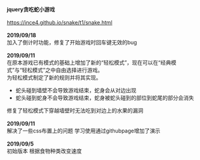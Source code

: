 <strong>jquery贪吃蛇小游戏</strong><br><br>
https://ince4.github.io/snake/t1/snake.html<br><br>
<strong>2019/09/18</strong><br>
加入了倒计时功能，修复了开始游戏时回车键无效的bug<br>
<br><strong>2019/09/11</strong><br>
在原本游戏已有模式的基础上增加了新的“轻松模式”，现在可以在“经典模式”与“轻松模式”之中自由选择进行游戏。<br>
为轻松模式制定了新的规则并将其实现。<br>
<ul>
  <li>蛇头碰到墙壁不会导致游戏结束，蛇身会从对边出现</li>
  <li>蛇头碰到蛇身不会导致游戏结束，蛇身被蛇头碰到的部位到蛇尾的部分会消失</li>
</ul>
修复了轻松模式下穿越墙壁时无法吃到对边上的水果的漏洞
<br>
<br><strong>2019/09/11</strong><br>
解决了一些css布置上的问题 学习使用通过githubpage增加了演示<br>
<br><strong>2019/09/5</strong><br>
初始版本 根据食物种类改变速度<br><br>
